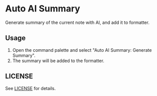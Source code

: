 # Auto AI Summary

Generate summary of the current note with AI, and add it to formatter.

## Usage

1. Open the command palette and select "Auto AI Summary: Generate Summary".
2. The summary will be added to the formatter.

## LICENSE

See [LICENSE](LICENSE) for details.